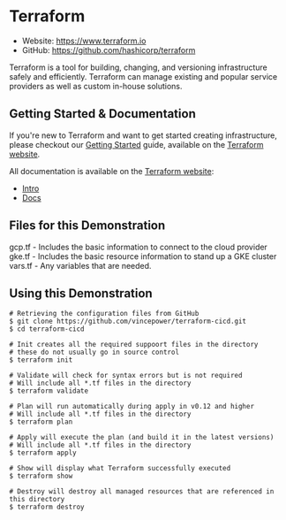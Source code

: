 Terraform
=========

- Website: https://www.terraform.io
- GitHub: https://github.com/hashicorp/terraform

Terraform is a tool for building, changing, and versioning infrastructure safely and efficiently. Terraform can manage existing and popular service providers as well as custom in-house solutions.

Getting Started & Documentation
-------------------------------

If you're new to Terraform and want to get started creating infrastructure, please checkout our [Getting Started](https://www.terraform.io/intro/getting-started/install.html) guide, available on the [Terraform website](http://www.terraform.io).

All documentation is available on the [Terraform website](http://www.terraform.io):

  - [Intro](https://www.terraform.io/intro/index.html)
  - [Docs](https://www.terraform.io/docs/index.html)

Files for this Demonstration
----------------------------

gcp.tf - Includes the basic information to connect to the cloud provider
gke.tf - Includes the basic resource information to stand up a GKE cluster
vars.tf - Any variables that are needed.

Using this Demonstration
------------------------

```
# Retrieving the configuration files from GitHub
$ git clone https://github.com/vincepower/terraform-cicd.git
$ cd terraform-cicd

# Init creates all the required suppoort files in the directory
# these do not usually go in source control
$ terraform init 

# Validate will check for syntax errors but is not required
# Will include all *.tf files in the directory
$ terraform validate

# Plan will run automatically during apply in v0.12 and higher
# Will include all *.tf files in the directory
$ terraform plan 

# Apply will execute the plan (and build it in the latest versions)
# Will include all *.tf files in the directory
$ terraform apply

# Show will display what Terraform successfully executed
$ terraform show

# Destroy will destroy all managed resources that are referenced in this directory
$ terraform destroy

```
